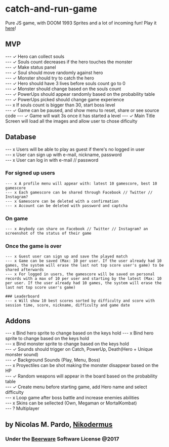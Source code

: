# catch-and-run-game
Pure JS game, with DOOM 1993 Sprites and a lot of incoming fun! Play it [here](http://game.dakio.co)! 

## MVP   
--- ✓ Hero can collect souls   
--- ✓ Souls count decreases if the hero touches the monster   
--- ✓ Make status panel   
--- ✓ Soul should move randomly against hero   
--- ✓ Monster should try to catch the hero   
--- ✓ Hero should have 3 lives before souls count go to 0   
--- ✓ Monster should change based on the souls count   
--- ✓ PowerUps should appear randomly based on the probability table   
--- ✓ PowerUps picked should change game experience   
--- x If souls count is bigger than 30, start boss level   
--- ✓ Game can be paused, and show menu to reset, share or see source code
--- ✓ Game will wait 3s once it has started a level
--- ✓ Main Title Screen will load all the images and allow user to chose dificulty

## Database   
--- x Users will be able to play as guest if there's no logged in user    
--- x User can sign up with e-mail, nickname, password     
--- x User can log in with e-mail // password    

### For signed up users
    --- x A profile menu will appear with: latest 10 gamescore, best 10 gamescore    
    --- x Each gamescore can be shared through Facebook // Twitter // Instagram?    
    --- x Gamescore can be deleted with a confirmation
    --- x Account can be deleted with password and captcha

### On game
    --- x Anybody can share on Facebook // Twitter // Instagram? an screenshot of the status of their game    

### Once the game is over
    --- x Guest user can sign up and save the played match  
    --- x Game can be saved (Max: 10 per user. If the user already had 10 games, the system will erase the last not top score user's game) to be shared afterwards
    --- x For logged in users, the gamescore will be saved on personal records with a max of 10 per user and starting by the latest (Max: 10 per user. If the user already had 10 games, the system will erase the last not top score user's game)     

    ### Leaderboard
    --- x Will show 10 best scores sorted by difficulty and score with session time, score, nickname, difficulty and game date 


## Addons   
--- x Bind hero sprite to change based on the keys hold
--- x Bind hero sprite to change based on the keys hold   
--- x Bind monster sprite to change based on the keys hold   
--- ✓ Sounds should trigger on Catch, PowerUp, Death(Hero + Unique monster sound)   
--- ✓ Background Sounds (Play, Menu, Boss)   
--- x Proyectiles can be shot making the monster disappear based on the HP   
--- ✓ Random weapons will appear in the board based on the probability table   
--- ✓ Create menu before starting game, add Hero name and select difficulty   
--- x Loop game after boss battle and increase enemies abilities    
--- x Skins can be sellected (Own, Megaman or MortalKombat)   
--- ? Multiplayer 

## by Nicolas M. Pardo, [Nikodermus](http://nikodermus.media)
### Under the [Beerware](https://spdx.org/licenses/Beerware.html) Software License @2017

